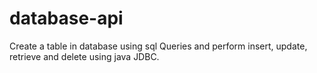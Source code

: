 # database-api
Create a table in database using sql Queries and perform insert, update, retrieve and delete using java JDBC. 
